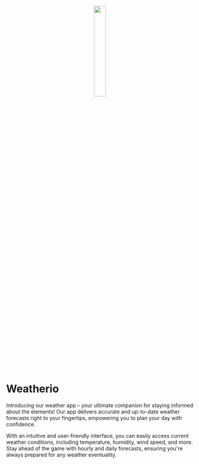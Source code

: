   <p align="center"> <img src="https://cdn.discordapp.com/attachments/327804857501351937/1135856375172452372/weatherio-high-resolution-logo-white-on-transparent-background.png" width="25%" height="25%"> </p>

# Weatherio

Introducing our weather app – your ultimate companion for staying informed about the elements! Our app delivers accurate and up-to-date weather forecasts right to your fingertips, empowering you to plan your day with confidence.

With an intuitive and user-friendly interface, you can easily access current weather conditions, including temperature, humidity, wind speed, and more. Stay ahead of the game with hourly and daily forecasts, ensuring you're always prepared for any weather eventuality.
